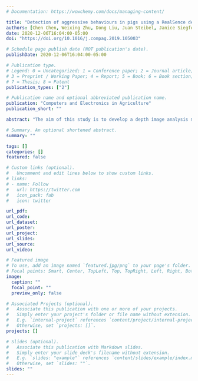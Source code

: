 ```yaml
---
# Documentation: https://wowchemy.com/docs/managing-content/

title: "Detection of aggressive behaviours in pigs using a RealSence depth sensor"
authors: [Chen Chen, Weixing Zhu, Dong Liu, Juan Steibel, Janice Siegford, Kaitlin Wurtz, Junjie Han, Tomas Norton]
date: 2020-12-06T16:04:00-05:00
doi: "https://doi.org/10.1016/j.compag.2019.105003"

# Schedule page publish date (NOT publication's date).
publishDate: 2020-12-06T16:04:00-05:00

# Publication type.
# Legend: 0 = Uncategorized; 1 = Conference paper; 2 = Journal article;
# 3 = Preprint / Working Paper; 4 = Report; 5 = Book; 6 = Book section;
# 7 = Thesis; 8 = Patent
publication_types: ["2"]

# Publication name and optional abbreviated publication name.
publication: "Computers and Electronics in Agriculture"
publication_short: ""

abstract: "The aim of this study is to develop a depth image analysis method to automatically detect aggressive behaviours of group-housed pigs. In this work 2 experiments were performed. In each experiment, 8 pigs from 3 pens were mixed for 3 days and then 8 h of video was recorded in each day. In the 24 h data of the first experiment, all the 883 aggressive 3 s-units and manually selected 883 non-aggressive 3 s-units were used as training set. In the 24 h data of the second experiment, all the 856 aggressive 3 s-units and manually selected 856 non-aggressive 3 s-units were used as test set. Firstly, frame-to-frame distance was set and then frame difference method was used to obtain moving pixels. Secondly, moving pixels caused by non-aggressive behaviours were removed by setting threshold of connected area. Number of filtered moving pixels were summed and defined as motion shape index (MSI) in each frame. After dividing all videos into 3 s-units, the maximum, mean, variance and standard deviation of MSI in each unit were extracted as features. Finally, support vector machine (SVM) was used to classify these features in order to detect aggression. Using the proposed algorithm, aggressive behaviours could be detected with an accuracy of 97.5%, a sensitivity of 98.2%, specificity of 96.7% and precision of 96.8%. The results indicate that this algorithm can be used to detect aggressive behaviours of pigs."

# Summary. An optional shortened abstract.
summary: ""

tags: []
categories: []
featured: false

# Custom links (optional).
#   Uncomment and edit lines below to show custom links.
# links:
# - name: Follow
#   url: https://twitter.com
#   icon_pack: fab
#   icon: twitter

url_pdf:
url_code:
url_dataset:
url_poster:
url_project:
url_slides:
url_source:
url_video:

# Featured image
# To use, add an image named `featured.jpg/png` to your page's folder. 
# Focal points: Smart, Center, TopLeft, Top, TopRight, Left, Right, BottomLeft, Bottom, BottomRight.
image:
  caption: ""
  focal_point: ""
  preview_only: false

# Associated Projects (optional).
#   Associate this publication with one or more of your projects.
#   Simply enter your project's folder or file name without extension.
#   E.g. `internal-project` references `content/project/internal-project/index.md`.
#   Otherwise, set `projects: []`.
projects: []

# Slides (optional).
#   Associate this publication with Markdown slides.
#   Simply enter your slide deck's filename without extension.
#   E.g. `slides: "example"` references `content/slides/example/index.md`.
#   Otherwise, set `slides: ""`.
slides: ""
---
```

